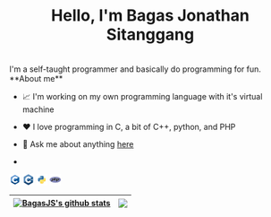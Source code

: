 <h1 align="center">Hello, I'm Bagas Jonathan Sitanggang</h1>
<br />
I'm  a self-taught programmer and basically do programming for fun.
<br />
**About me**

- 📈 I'm working on my own programming language with it's virtual machine

- ❤️ I love programming in C, a bit of C++, python, and PHP

- 💬 Ask me about anything [here](https://github.com/bagasjs/bagasjs)
- 
<code><img height="20" alt="c" src="https://raw.githubusercontent.com/github/explore/80688e429a7d4ef2fca1e82350fe8e3517d3494d/topics/c/c.png"></code>
<code><img height="20" alt="cpp" src="https://raw.githubusercontent.com/github/explore/80688e429a7d4ef2fca1e82350fe8e3517d3494d/topics/cpp/cpp.png"></code>
<code><img height="20" alt="python" src="https://raw.githubusercontent.com/github/explore/80688e429a7d4ef2fca1e82350fe8e3517d3494d/topics/python/python.png"></code>
<code><img height="20" alt="php" src="https://raw.githubusercontent.com/github/explore/5c058a388828bb5fde0bcafd4bc867b5bb3f26f3/topics/php/php.png"></code>


| <a href="https://github.com/bagasjs"><img align="center" src="https://github-readme-stats.vercel.app/api?username=bagasjs&show_icons=true&include_all_commits=true&theme=buefy&hide_border=true" alt="BagasJS's github stats" /></a> | <a href="https://github.com/anuraghazra/bagasjs"><img align="center" src="https://github-readme-stats.vercel.app/api/top-langs/?username=bagasjs&layout=compact&theme=buefy&hide_border=true" /></a> |
| ------------- | ------------- |
